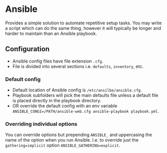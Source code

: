 
# Ansible
Provides a simple solution to automate repetitive setup tasks. You may write a script which can do the same thing, however it will typically be longer and harder to maintain than an Ansible playbook.

## Configuration
- Ansible config files have file extension `.cfg`.
- File is divided into several sections i.e. `defaults`, `inventory`, etc.

### Default config
- Default location of Ansible config is `/etc/ansilbe/ansible.cfg`.
- Playbook subfolders will pick the main defaults file unless a default file is placed directly in the playbook directory.
- OR override the default config with an env variable `ANSIBLE_CONGI=/PATH/ansible-web.cfg ansible-playbook playbook.yml`.

### Overriding individual options
You can override options but prepending `ANSIBLE_` and uppercasing the name of the option when you run Ansible. I.e. to override just the `gathering=implicit` option `ANSIBLE_GATHERING=explicit`.
